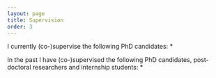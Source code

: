 ```yaml
---
layout: page
title: Supervision
order: 3
---
```


I currently (co-)supervise the following PhD candidates:
* 

In the past I have (co-)supervised the following PhD candidates, post-doctoral researchers and internship students:
* 

